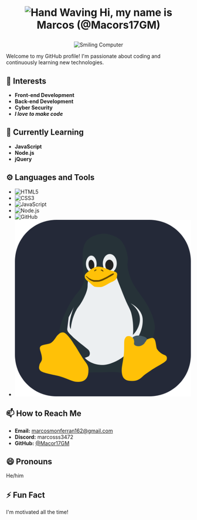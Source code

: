 # <p align="center"> <img src="https://media.giphy.com/media/hvRJCLFzcasrR4ia7z/giphy.gif" alt="Hand Waving" width="50"> Hi, my name is Marcos (@Macors17GM)</p>

<p align="center">
  <img src="https://media.giphy.com/media/UWjiApPIzNOqg/giphy.gif" alt="Smiling Computer" width="200">
</p>

Welcome to my GitHub profile! I'm passionate about coding and continuously learning new technologies.

## 👀 Interests
- **Front-end Development**
- **Back-end Development**
- **Cyber Security**
- ***I love to make code***

## 🌱 Currently Learning
- **JavaScript**
- **Node.js**
- **jQuery**

## ⚙️ Languages and Tools
- ![HTML5](https://img.shields.io/badge/HTML5-E34F26?style=for-the-badge&logo=html5&logoColor=white)
- ![CSS3](https://img.shields.io/badge/CSS3-1572B6?style=for-the-badge&logo=css3&logoColor=white)
- ![JavaScript](https://img.shields.io/badge/JavaScript-F7DF1E?style=for-the-badge&logo=javascript&logoColor=black)
- ![Node.js](https://img.shields.io/badge/Node.js-339933?style=for-the-badge&logo=nodedotjs&logoColor=white)
- ![GitHub](https://img.shields.io/badge/GitHub-100000?style=for-the-badge&logo=github&logoColor=white)
- ![Linux](https://raw.githubusercontent.com/tandpfun/skill-icons/65dea6c4eaca7da319e552c09f4cf5a9a8dab2c8/icons/Linux-Dark.svg)
  
## 📫 How to Reach Me
- **Email:** [marcosmonferran162@gmail.com](mailto:marcosmonferran162@gmail.com)
- **Discord:** marcosss3472
- **GitHub:** [@Macor17GM](https://github.com/Macor17GM)
  
## 😄 Pronouns
He/him

## ⚡ Fun Fact
I'm motivated all the time!

<!---
Macors17GM/Macors17GM is a ✨ special ✨ repository because its `README.md` (this file) appears on your GitHub profile.
You can click the Preview link to take a look at your changes.
--->
